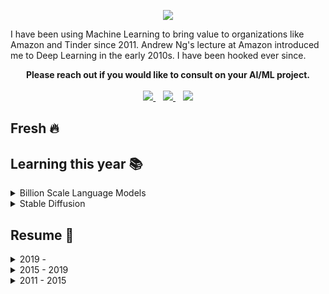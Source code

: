 <p align="center">
<img src="https://user-images.githubusercontent.com/88844341/205467453-34cb19b2-47ad-4d44-a3d7-80a67d073ea4.jpg">
</p>

I have been using Machine Learning to bring value to organizations like Amazon and Tinder since 2011. Andrew Ng's lecture at Amazon introduced me to Deep Learning in the early 2010s. I have been hooked ever since. 
<p align="center">
  <b>Please reach out if you would like to consult on your AI/ML project.</b>
  <br><br>
  <a href="https://www.linkedin.com/in/abhishekpatnia/">
    <img src="https://img.shields.io/badge/linkedin-%230077B5.svg?&style=for-the-badge&logo=linkedin&logoColor=white" />
  </a>&nbsp;&nbsp;
  <a href="https://twitter.com/appliedml42">
    <img src="https://img.shields.io/badge/Twitter-1DA1F2?style=for-the-badge&logo=twitter&logoColor=white" />
  </a>&nbsp;&nbsp;
  <a href="mailto:appliedml42@gmail.com">
    <img src="https://img.shields.io/badge/Gmail-D14836?style=for-the-badge&logo=gmail&logoColor=white" />
  </a>
</p>

## Fresh 🔥
<!--START_SECTION:feed-->

<!--END_SECTION:feed-->

## Learning this year 📚
<details>
  <summary>Billion Scale Language Models</summary>
</details>
<details>
  <summary>Stable Diffusion</summary>
</details>

## Resume 💼
<details>
  <summary>2019 - </summary>
</details>
<details>
  <summary>2015 - 2019</summary>
</details>
<details>
  <summary>2011 - 2015</summary>
</details>

